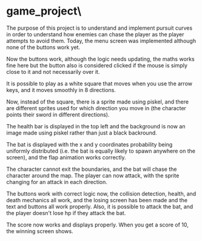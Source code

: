 # game_project\
The purpose of this project is to understand and implement pursuit curves in order to understand how enemies can chase
the player as the player attempts to avoid them. Today, the menu screen was implemented although none of the buttons work yet.

Now the buttons work, although the logic needs updating, the maths works fine here but the button also is considered clicked if the mouse is simply close to it and not necessarily over it.

It is possible to play as a white square that moves when you use the arrow keys, and it moves smoothly in 8 directions.

Now, instead of the square, there is a sprite made using piskel, and there are different sprites used for which direction you move in (the character points their sword in different directions).

The health bar is displayed in the top left and the background is now an image made using piskel rather than just a black backround. 

The bat is displayed with the x and y coordinates probability being uniformly distributed (i.e. the bat is equally likely to spawn anywhere on the screen), and the flap animation works correctly.

The character cannot exit the boundaries, and the bat will chase the character around the map. The player can now attack, with the sprite changing for an attack in each direction.

The buttons work with correct logic now, the collision detection, health, and death mechanics all work, and the losing screen has been made and the text and buttons all work properly. Also, it is possible to attack the bat, and the player doesn't lose hp if they attack the bat.

The score now works and displays properly. When you get a score of 10, the winning screen shows.